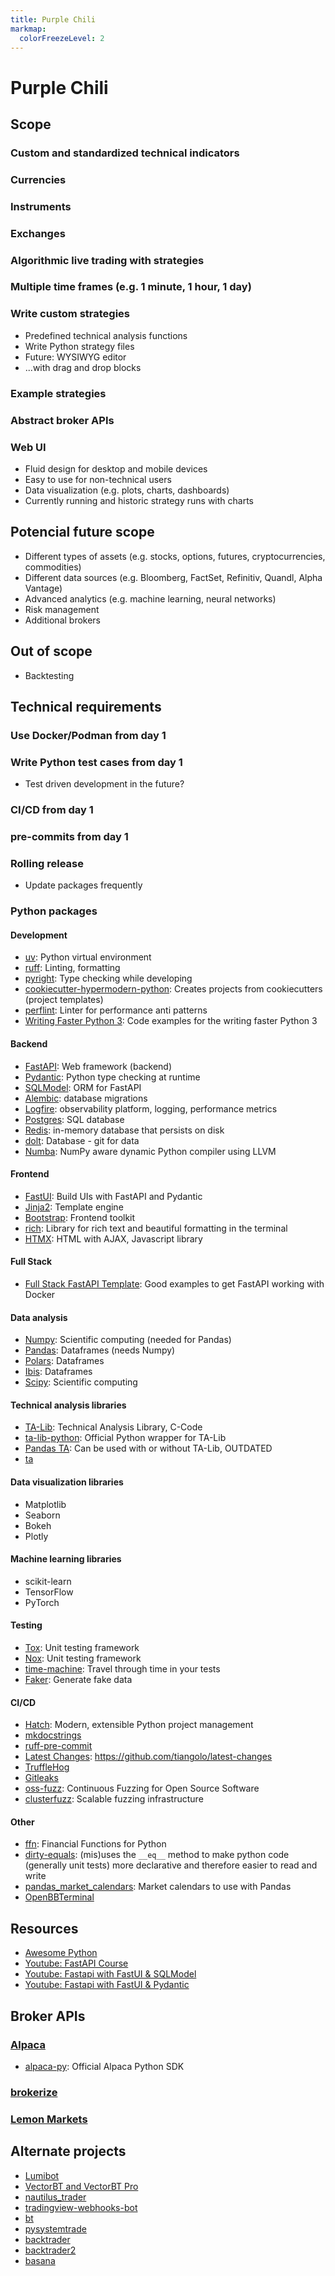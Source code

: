 ```yaml
---
title: Purple Chili
markmap:
  colorFreezeLevel: 2
---
```


# Purple Chili

## Scope

### Custom and standardized technical indicators

### Currencies

### Instruments

### Exchanges

### Algorithmic live trading with strategies

### Multiple time frames (e.g. 1 minute, 1 hour, 1 day)

### Write custom strategies

- Predefined technical analysis functions
- Write Python strategy files
- Future: WYSIWYG editor
- ...with drag and drop blocks

### Example strategies

### Abstract broker APIs

### Web UI

- Fluid design for desktop and mobile devices
- Easy to use for non-technical users
- Data visualization (e.g. plots, charts, dashboards)
- Currently running and historic strategy runs with charts

## Potencial future scope

- Different types of assets (e.g. stocks, options, futures, cryptocurrencies, commodities)
- Different data sources (e.g. Bloomberg, FactSet, Refinitiv, Quandl, Alpha Vantage)
- Advanced analytics (e.g. machine learning, neural networks)
- Risk management
- Additional brokers

## Out of scope

- Backtesting

## Technical requirements

### Use Docker/Podman from day 1

### Write Python test cases from day 1

- Test driven development in the future?

### CI/CD from day 1

### pre-commits from day 1

### Rolling release

- Update packages frequently

### Python packages

#### Development

- [uv](https://github.com/astral-sh/uv): Python virtual environment
- [ruff](https://github.com/astral-sh/ruff): Linting, formatting
- [pyright](https://github.com/microsoft/pyright): Type checking while developing
- [cookiecutter-hypermodern-python](https://github.com/cjolowicz/cookiecutter-hypermodern-python): Creates projects from cookiecutters (project templates)
- [perflint](https://github.com/tonybaloney/perflint): Linter for performance anti patterns
- [Writing Faster Python 3](https://github.com/switowski/writing-faster-python3): Code examples for the writing faster Python 3

#### Backend

- [FastAPI](https://github.com/tiangolo/fastapi): Web framework (backend)
- [Pydantic](https://github.com/pydantic/pydantic): Python type checking at runtime
- [SQLModel](https://github.com/tiangolo/sqlmodel): ORM for FastAPI
- [Alembic](https://github.com/sqlalchemy/alembic): database migrations
- [Logfire](https://pydantic.dev/logfire): observability platform, logging, performance metrics
- [Postgres](https://github.com/postgres/postgres): SQL database
- [Redis](https://github.com/redis/redis): in-memory database that persists on disk
- [dolt](https://github.com/dolthub/dolt): Database - git for data 
- [Numba](https://github.com/numba/numba): NumPy aware dynamic Python compiler using LLVM

#### Frontend

- [FastUI](https://github.com/pydantic/FastUI): Build UIs with FastAPI and Pydantic
- [Jinja2](https://github.com/pallets/jinja/): Template engine
- [Bootstrap](https://getbootstrap.com/): Frontend toolkit
- [rich](https://github.com/Textualize/rich): Library for rich text and beautiful formatting in the terminal
- [HTMX](https://htmx.org/): HTML with AJAX, Javascript library

#### Full Stack

- [Full Stack FastAPI Template](https://github.com/tiangolo/full-stack-fastapi-template): Good examples to get FastAPI working with Docker

#### Data analysis

- [Numpy](https://github.com/numpy/numpy): Scientific computing (needed for Pandas)
- [Pandas](https://github.com/pandas-dev/pandas): Dataframes (needs Numpy)
- [Polars](https://github.com/pola-rs/polars): Dataframes
- [Ibis](https://github.com/ibis-project/ibis): Dataframes
- [Scipy](https://github.com/scipy/scipy): Scientific computing

#### Technical analysis libraries

- [TA-Lib](https://github.com/TA-Lib/ta-lib): Technical Analysis Library, C-Code
- [ta-lib-python](https://github.com/ta-lib/ta-lib-python): Official Python wrapper for TA-Lib
- [Pandas TA](https://github.com/twopirllc/pandas-ta): Can be used with or without TA-Lib, OUTDATED
- [ta](https://github.com/bukosabino/ta)

#### Data visualization libraries

- Matplotlib
- Seaborn
- Bokeh
- Plotly

#### Machine learning libraries

- scikit-learn
- TensorFlow
- PyTorch

#### Testing

- [Tox](https://github.com/tox-dev/tox): Unit testing framework
- [Nox](https://github.com/wntrblm/nox): Unit testing framework
- [time-machine](https://github.com/adamchainz/time-machine): Travel through time in your tests
- [Faker](https://github.com/joke2k/faker): Generate fake data

#### CI/CD

- [Hatch](https://github.com/pypa/hatch): Modern, extensible Python project management 
- [mkdocstrings](https://github.com/mkdocstrings/mkdocstrings)
- [ruff-pre-commit](https://github.com/astral-sh/ruff-pre-commit)
- [Latest Changes](https://github.com/tiangolo/latest-changes): https://github.com/tiangolo/latest-changes
- [TruffleHog](https://github.com/trufflesecurity/trufflehog)
- [Gitleaks](https://github.com/gitleaks/gitleaks)
- [oss-fuzz](https://github.com/google/oss-fuzz): Continuous Fuzzing for Open Source Software
- [clusterfuzz](https://github.com/google/clusterfuzz): Scalable fuzzing infrastructure

#### Other

- [ffn](https://github.com/pmorissette/ffn): Financial Functions for Python
- [dirty-equals](https://github.com/samuelcolvin/dirty-equals): (mis)uses the `__eq__` method to make python code (generally unit tests) more declarative and therefore easier to read and write
- [pandas_market_calendars](https://github.com/rsheftel/pandas_market_calendars): Market calendars to use with Pandas
- [OpenBBTerminal](https://github.com/OpenBB-finance/OpenBBTerminal)

## Resources

- [Awesome Python](https://github.com/vinta/awesome-python)
- [Youtube: FastAPI Course](https://www.youtube.com/watch?v=Lw-zLopB3o0&list=PL-2EBeDYMIbQghmnb865lpdmYyWU3I5F1)
- [Youtube: Fastapi with FastUI & SQLModel](https://www.youtube.com/watch?v=XTn6esHGwe0&t)
- [Youtube: Fastapi with FastUI & Pydantic](https://www.youtube.com/watch?v=eBWrnSyN2iws)

## Broker APIs

### [Alpaca](https://alpaca.markets/)

- [alpaca-py](https://github.com/alpacahq/alpaca-py): Official Alpaca Python SDK

### [brokerize](https://brokerize.com/)
### [Lemon Markets](https://www.lemon.markets/)

## Alternate projects

- [Lumibot](https://github.com/Lumiwealth/lumibot)
- [VectorBT and VectorBT Pro](https://github.com/polakowo/vectorbt)
- [nautilus_trader](https://github.com/nautechsystems/nautilus_trader)
- [tradingview-webhooks-bot](https://github.com/robswc/tradingview-webhooks-bot)
- [bt](https://github.com/pmorissette/bt)
- [pysystemtrade](https://github.com/robcarver17/pysystemtrade)
- [backtrader](https://github.com/mementum/backtrader)
- [backtrader2](https://github.com/backtrader2/backtrader)
- [basana](https://github.com/gbeced/basana)
